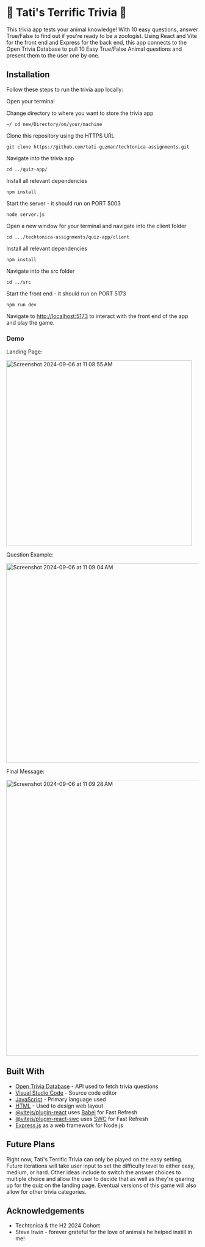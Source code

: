 # 🐯 Tati's Terrific Trivia 🐯

This trivia app tests your animal knowledge! With 10 easy questions, answer True/False to find out if you're ready to be a zoologist. Using React and Vite for the front end and Express for the back end, this app connects to the Open Trivia Database to pull 10 Easy True/False Animal questions and present them to the user one by one.

## Installation

Follow these steps to run the trivia app locally:

Open your terminal

Change directory to where you want to store the trivia app

```
~/ cd new/Directory/on/your/machine
```

Clone this repository using the HTTPS URL

```
git clone https://github.com/tati-guzman/techtonica-assignments.git
```

Navigate into the trivia app

```
cd ../quiz-app/
```

Install all relevant dependencies

```
npm install
```

Start the server - it should run on PORT 5003

```
node server.js
```

Open a new window for your terminal and navigate into the client folder

```
cd .../techtonica-assignments/quiz-app/client
```

Install all relevant dependencies

```
npm install
```

Navigate into the src folder

```
cd ../src
```

Start the front end - it should run on PORT 5173

```
npm run dev
```

Navigate to [http://localhost:5173](http://localhost:5173) to interact with the front end of the app and play the game.

### Demo

Landing Page:

<img width="486" alt="Screenshot 2024-09-06 at 11 08 55 AM" src="https://github.com/user-attachments/assets/a1749a50-3232-4d49-9ced-d4a5a0fef838">

Question Example:

<img width="522" alt="Screenshot 2024-09-06 at 11 09 04 AM" src="https://github.com/user-attachments/assets/f1dafe1b-32d1-4992-b3e4-037b3076cb42">

Final Message:

<img width="721" alt="Screenshot 2024-09-06 at 11 09 28 AM" src="https://github.com/user-attachments/assets/7633fc13-8e1c-4372-b124-5f048c0fd1eb">

## Built With

* [Open Trivia Database](https://opentdb.com/api_config.php) - API used to fetch trivia questions
* [Visual Studio Code](https://code.visualstudio.com/) - Source code editor
* [JavaScript](https://www.javascript.com/) - Primary language used
* [HTML](https://html.com/) - Used to design web layout
* [@vitejs/plugin-react](https://github.com/vitejs/vite-plugin-react/blob/main/packages/plugin-react/README.md) uses [Babel](https://babeljs.io/) for Fast Refresh
* [@vitejs/plugin-react-swc](https://github.com/vitejs/vite-plugin-react-swc) uses [SWC](https://swc.rs/) for Fast Refresh
* [Express.js](https://expressjs.com/) as a web framework for Node.js

## Future Plans

Right now, Tati's Terrific Trivia can only be played on the easy setting. Future iterations will take user input to set the difficulty level to either easy, medium, or hard. Other ideas include to switch the answer choices to multiple choice and allow the user to decide that as well as they're gearing up for the quiz on the landing page. Eventual versions of this game will also allow for other trivia categories.

## Acknowledgements

* Techtonica & the H2 2024 Cohort
* Steve Irwin - forever grateful for the love of animals he helped instill in me!

